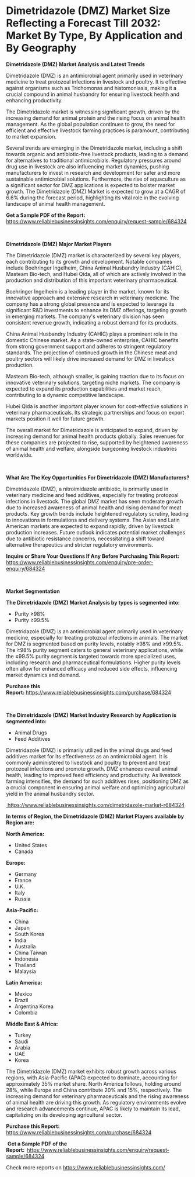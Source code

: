<p><h1>Dimetridazole (DMZ) Market Size Reflecting a Forecast Till 2032: Market By Type, By Application and By Geography</h1></p><p><strong>Dimetridazole (DMZ) Market Analysis and Latest Trends</strong></p>
<p><p>Dimetridazole (DMZ) is an antimicrobial agent primarily used in veterinary medicine to treat protozoal infections in livestock and poultry. It is effective against organisms such as Trichomonas and histomoniasis, making it a crucial compound in animal husbandry for ensuring livestock health and enhancing productivity. </p><p>The Dimetridazole market is witnessing significant growth, driven by the increasing demand for animal protein and the rising focus on animal health management. As the global population continues to grow, the need for efficient and effective livestock farming practices is paramount, contributing to market expansion. </p><p>Several trends are emerging in the Dimetridazole market, including a shift towards organic and antibiotic-free livestock products, leading to a demand for alternatives to traditional antimicrobials. Regulatory pressures around drug use in livestock are also influencing market dynamics, pushing manufacturers to invest in research and development for safer and more sustainable antimicrobial solutions. Furthermore, the rise of aquaculture as a significant sector for DMZ applications is expected to bolster market growth. The Dimetridazole (DMZ) Market is expected to grow at a CAGR of 6.6% during the forecast period, highlighting its vital role in the evolving landscape of animal health management.</p></p>
<p><strong>Get a Sample PDF of the Report:&nbsp;</strong> <a href="https://www.reliablebusinessinsights.com/enquiry/request-sample/684324?utm_campaign=2099&utm_medium=2&utm_source=Github&utm_content=ia&utm_term=05022025&utm_id=dimetridazole-dmz">https://www.reliablebusinessinsights.com/enquiry/request-sample/684324</a></p>
<p>&nbsp;</p>
<p><strong>Dimetridazole (DMZ) Major Market Players</strong></p>
<p><p>The Dimetridazole (DMZ) market is characterized by several key players, each contributing to its growth and development. Notable companies include Boehringer Ingelheim, China Animal Husbandry Industry (CAHIC), Masteam Bio-tech, and Hubei Qida, all of which are actively involved in the production and distribution of this important veterinary pharmaceutical.</p><p>Boehringer Ingelheim is a leading player in the market, known for its innovative approach and extensive research in veterinary medicine. The company has a strong global presence and is expected to leverage its significant R&D investments to enhance its DMZ offerings, targeting growth in emerging markets. The company's veterinary division has seen consistent revenue growth, indicating a robust demand for its products.</p><p>China Animal Husbandry Industry (CAHIC) plays a prominent role in the domestic Chinese market. As a state-owned enterprise, CAHIC benefits from strong government support and adheres to stringent regulatory standards. The projection of continued growth in the Chinese meat and poultry sectors will likely drive increased demand for DMZ in livestock production.</p><p>Masteam Bio-tech, although smaller, is gaining traction due to its focus on innovative veterinary solutions, targeting niche markets. The company is expected to expand its production capabilities and market reach, contributing to a dynamic competitive landscape.</p><p>Hubei Qida is another important player known for cost-effective solutions in veterinary pharmaceuticals. Its strategic partnerships and focus on export markets position it well for future growth.</p><p>The overall market for Dimetridazole is anticipated to expand, driven by increasing demand for animal health products globally. Sales revenues for these companies are projected to rise, supported by heightened awareness of animal health and welfare, alongside burgeoning livestock industries worldwide.</p></p>
<p>&nbsp;</p>
<p><strong>What Are The Key Opportunities For Dimetridazole (DMZ) Manufacturers?</strong></p>
<p><p>Dimetridazole (DMZ), a nitroimidazole antibiotic, is primarily used in veterinary medicine and feed additives, especially for treating protozoal infections in livestock. The global DMZ market has seen moderate growth due to increased awareness of animal health and rising demand for meat products. Key growth trends include heightened regulatory scrutiny, leading to innovations in formulations and delivery systems. The Asian and Latin American markets are expected to expand rapidly, driven by livestock production increases. Future outlook indicates potential market challenges due to antibiotic resistance concerns, necessitating a shift toward alternative therapeutics and stricter regulatory environments.</p></p>
<p><strong>Inquire or Share Your Questions If Any Before Purchasing This Report:</strong> <a href="https://www.reliablebusinessinsights.com/enquiry/pre-order-enquiry/684324?utm_campaign=2099&utm_medium=2&utm_source=Github&utm_content=ia&utm_term=05022025&utm_id=dimetridazole-dmz">https://www.reliablebusinessinsights.com/enquiry/pre-order-enquiry/684324</a></p>
<p>&nbsp;</p>
<p><strong>Market Segmentation</strong></p>
<p><strong>The Dimetridazole (DMZ) Market Analysis by types is segmented into:</strong></p>
<p><ul><li>Purity ≥98%</li><li>Purity ≥99.5%</li></ul></p>
<p><p>Dimetridazole (DMZ) is an antimicrobial agent primarily used in veterinary medicine, especially for treating protozoal infections in animals. The market for DMZ is segmented based on purity levels, notably ≥98% and ≥99.5%. The ≥98% purity segment caters to general veterinary applications, while the ≥99.5% purity segment is targeted towards more specialized uses, including research and pharmaceutical formulations. Higher purity levels often allow for enhanced efficacy and reduced side effects, influencing market dynamics and demand.</p></p>
<p><strong>Purchase this Report:&nbsp;</strong><a href="https://www.reliablebusinessinsights.com/purchase/684324?utm_campaign=2099&utm_medium=2&utm_source=Github&utm_content=ia&utm_term=05022025&utm_id=dimetridazole-dmz">https://www.reliablebusinessinsights.com/purchase/684324</a></p>
<p>&nbsp;</p>
<p><strong>The Dimetridazole (DMZ) Market Industry Research by Application is segmented into:</strong></p>
<p><ul><li>Animal Drugs</li><li>Feed Additives</li></ul></p>
<p><p>Dimetridazole (DMZ) is primarily utilized in the animal drugs and feed additives market for its effectiveness as an antimicrobial agent. It is commonly administered to livestock and poultry to prevent and treat protozoal infections and promote growth. DMZ enhances overall animal health, leading to improved feed efficiency and productivity. As livestock farming intensifies, the demand for such additives rises, positioning DMZ as a crucial component in ensuring animal welfare and optimizing agricultural yield in the animal husbandry sector.</p></p>
<p><a href="https://www.reliablebusinessinsights.com/dimetridazole-market-r684324?utm_campaign=2099&utm_medium=2&utm_source=Github&utm_content=ia&utm_term=05022025&utm_id=dimetridazole-dmz">&nbsp;https://www.reliablebusinessinsights.com/dimetridazole-market-r684324</a></p>
<p><strong>In terms of Region, the Dimetridazole (DMZ) Market Players available by Region are:</strong></p>
<p>
    <p> <strong> North America: </strong>
        <ul>
            <li>United States</li>
            <li>Canada</li>
        </ul>
        </p> 
    <p> <strong> Europe: </strong>
        <ul>
            <li>Germany</li>
            <li>France</li>
            <li>U.K.</li>
            <li>Italy</li>
            <li>Russia</li>
        </ul>
        </p> 
    <p> <strong> Asia-Pacific: </strong>
        <ul>
            <li>China</li>
            <li>Japan</li>
            <li>South Korea</li>
            <li>India</li>
            <li>Australia</li>
            <li>China Taiwan</li>
            <li>Indonesia</li>
            <li>Thailand</li>
            <li>Malaysia</li>
        </ul>
        </p> 
    <p> <strong> Latin America: </strong>
        <ul>
            <li>Mexico</li>
            <li>Brazil</li>
            <li>Argentina Korea</li>
            <li>Colombia</li>
        </ul>
        </p> 
    <p> <strong> Middle East & Africa: </strong>
        <ul>
            <li>Turkey</li>
            <li>Saudi</li>
            <li>Arabia</li>
            <li>UAE</li>
            <li>Korea</li>
        </ul>
    </p>
    </p>
<p><p>The Dimetridazole (DMZ) market exhibits robust growth across various regions, with Asia-Pacific (APAC) expected to dominate, accounting for approximately 35% market share. North America follows, holding around 28%, while Europe and China contribute 20% and 15%, respectively. The increasing demand for veterinary pharmaceuticals and the rising awareness of animal health are driving this growth. As regulatory environments evolve and research advancements continue, APAC is likely to maintain its lead, capitalizing on its developing agricultural sector.</p></p>
<p><strong>Purchase this Report: </strong><a href="https://www.reliablebusinessinsights.com/purchase/684324?utm_campaign=2099&utm_medium=2&utm_source=Github&utm_content=ia&utm_term=05022025&utm_id=dimetridazole-dmz">https://www.reliablebusinessinsights.com/purchase/684324</a></p>
<p>&nbsp;<strong>Get a Sample PDF of the Report:&nbsp;&nbsp;</strong><a href="https://www.reliablebusinessinsights.com/enquiry/request-sample/684324?utm_campaign=2099&utm_medium=2&utm_source=Github&utm_content=ia&utm_term=05022025&utm_id=dimetridazole-dmz">https://www.reliablebusinessinsights.com/enquiry/request-sample/684324</a></p>
<p><strong></strong></p>
<p>Check more reports on <a href="https://www.reliablebusinessinsights.com/?utm_campaign=2099&utm_medium=2&utm_source=Github&utm_content=ia&utm_term=05022025&utm_id=dimetridazole-dmz">https://www.reliablebusinessinsights.com/</a></p>